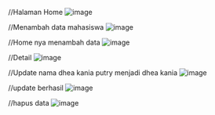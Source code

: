 
//Halaman Home
![image](https://github.com/user-attachments/assets/f17b10fe-841d-4305-9f12-54e0e0879fea)

//Menambah data mahasiswa
![image](https://github.com/user-attachments/assets/85c69d2f-4439-4b96-a0f9-39a8d825f3e4)

//Home nya menambah data
![image](https://github.com/user-attachments/assets/06188dc8-5269-45dc-bd8a-4970c39cfd68)

//Detail 
![image](https://github.com/user-attachments/assets/91533e4f-4162-4d57-a5fd-5476c9506d59)

//Update nama dhea kania putry menjadi dhea kania
![image](https://github.com/user-attachments/assets/e278092f-c2ee-4271-8694-4395e4b00583)

//update berhasil
![image](https://github.com/user-attachments/assets/6793f9e2-507f-4968-ad42-2b47a64715d8)

//hapus data
![image](https://github.com/user-attachments/assets/5ef73b04-b986-4dc6-89ac-742ad24e2a0a)







